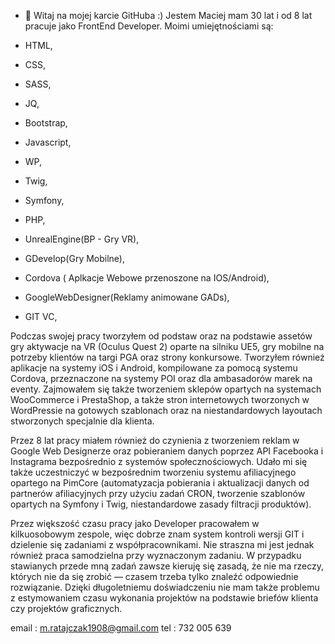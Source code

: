 - 👋 Witaj na mojej karcie GitHuba :)
Jestem Maciej mam 30 lat i od 8 lat pracuje jako FrontEnd Developer. 
Moimi umiejętnościami są:

- HTML,
- CSS,
- SASS,
- JQ,
- Bootstrap,
- Javascript,
- WP,
- Twig,
- Symfony,
- PHP,
- UnrealEngine(BP - Gry VR),
- GDevelop(Gry Mobilne),
- Cordova ( Aplkacje Webowe przenoszone na IOS/Android),
- GoogleWebDesigner(Reklamy animowane GADs),
- GIT VC,

Podczas swojej pracy tworzyłem od podstaw oraz na podstawie assetów gry aktywacje na VR (Oculus Quest 2) oparte na silniku UE5, gry mobilne na potrzeby klientów na targi PGA oraz strony konkursowe. Tworzyłem również aplikacje na systemy iOS i Android, kompilowane za pomocą systemu Cordova, przeznaczone na systemy POI oraz dla ambasadorów marek na eventy. Zajmowałem się także tworzeniem sklepów opartych na systemach WooCommerce i PrestaShop, a także stron internetowych tworzonych w WordPressie na gotowych szablonach oraz na niestandardowych layoutach stworzonych specjalnie dla klienta.

Przez 8 lat pracy miałem również do czynienia z tworzeniem reklam w Google Web Designerze oraz pobieraniem danych poprzez API Facebooka i Instagrama bezpośrednio z systemów społecznościowych. Udało mi się także uczestniczyć w bezpośrednim tworzeniu systemu afiliacyjnego opartego na PimCore (automatyzacja pobierania i aktualizacji danych od partnerów afiliacyjnych przy użyciu zadań CRON, tworzenie szablonów opartych na Symfony i Twig, niestandardowe zasady filtracji produktów).

Przez większość czasu pracy jako Developer pracowałem w kilkuosobowym zespole, więc dobrze znam system kontroli wersji GIT i dzielenie się zadaniami z współpracownikami. Nie straszna mi jest jednak również praca samodzielna przy wyznaczonym zadaniu. W przypadku stawianych przede mną zadań zawsze kieruję się zasadą, że nie ma rzeczy, których nie da się zrobić — czasem trzeba tylko znaleźć odpowiednie rozwiązanie. Dzięki długoletniemu doświadczeniu nie mam także problemu z estymowaniem czasu wykonania projektów na podstawie briefów klienta czy projektów graficznych. 



email : m.ratajczak1908@gmail.com
tel : 732 005 639


<!---
raid1908/raid1908 is a ✨ special ✨ repository because its `README.md` (this file) appears on your GitHub profile.
You can click the Preview link to take a look at your changes.
--->
